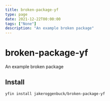 ```yaml
---
title: broken-package-yf
type: page
date: 2021-12-22T00:00:00
tags: ["None"]
description: "An example broken package"
---
```


# broken-package-yf

An example broken package

## Install

```
yfin install jakeroggenbuck/broken-package-yf
```
